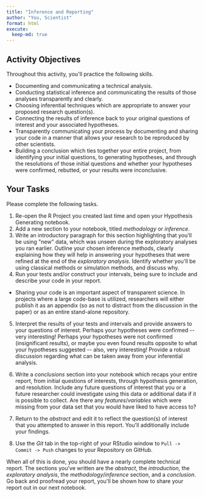 ```yaml
---
title: "Inference and Reporting"
author: "You, Scientist"
format: html
execute:
  keep-md: true
---
```






## Activity Objectives

Throughout this activity, you'll practice the following skills.

+ Documenting and communicating a technical analysis.
+ Conducting statistical inference and communicating the results of those analyses transparently and clearly.
+ Choosing inferential techniques which are appropriate to answer your proposed research question(s).
+ Connecting the results of inference back to your original questions of interest and your associated hypotheses.
+ Transparently communicating your process by documenting and sharing your code in a manner that allows your research to be reproduced by other scientists.
+ Building a conclusion which ties together your entire project, from identifying your initial questions, to generating hypotheses, and through the resolutions of those initial questions and whether your hypotheses were confirmed, rebutted, or your results were inconclusive.

## Your Tasks

Please complete the following tasks. 

1. Re-open the R Project you created last time and open your Hypothesis Generating notebook.
2. Add a new section to your notebook, titled *methodology* or *inference*.
3. Write an introductory paragraph for this section highlighting that you'll be using "new" data, which was unseen during the exploratory analyses you ran earlier. Outline your chosen inference methods, clearly explaining how they will help in answering your hypotheses that were refined at the end of the *exploratory analysis*. Identify whether you'll be using classical methods or simulation methods, and discuss why.
4. Run your tests and/or construct your intervals, being sure to include and describe your code in your report. 

  + Sharing your code is an important aspect of transparent science. In projects where a large code-base is utilized, researchers will either publish it as an appendix (so as not to distract from the discussion in the paper) or as an entire stand-alone repository.

5. Interpret the results of your tests and intervals and provide answers to your questions of interest. Perhaps your hypotheses were confirmed -- very interesting! Perhaps your hypotheses were not confirmed (insignificant results), or maybe you even found results opposite to what your hypotheses suggested -- also, very interesting! Provide a robust discussion regarding what can be taken away from your inferential analysis.

6. Write a *conclusions* section into your notebook which recaps your entire report, from initial questions of interests, through hypothesis generation, and resolution. Include any future questions of interest that you or a future researcher could investigate using this data or additional data if it is possible to collect. Are there any *features*/*variables* which were missing from your data set that you would have liked to have access to?

7. Return to the *abstract* and edit it to reflect the question(s) of interest that you attempted to answer in this report. You'll additionally include your findings.

8. Use the *Git* tab in the top-right of your RStudio window to `Pull -> Commit -> Push` changes to your Repository on GitHub.

When all of this is done, you should have a nearly complete technical report. The sections you've written are the *abstract*, the *introduction*, the *exploratory analysis*, the *methodology*/*inference* section, and a *conclusion*. Go back and proofread your report, you'll be shown how to share your report out in our next notebook.


